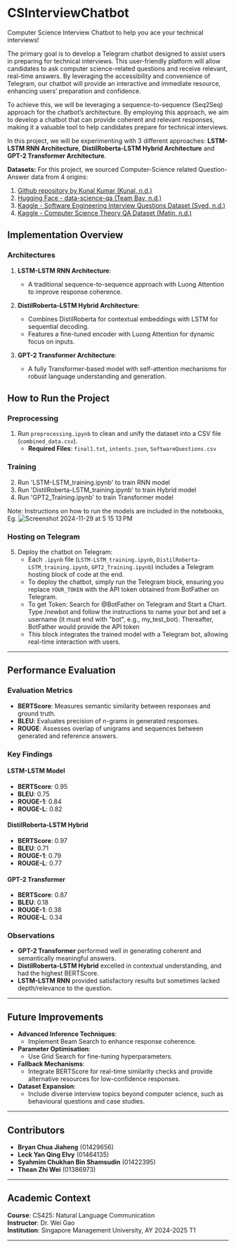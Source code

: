 # CSInterviewChatbot
Computer Science Interview Chatbot to help you ace your technical interviews!

The primary goal is to develop a Telegram chatbot designed to assist users in preparing for technical interviews. This user-friendly platform will allow candidates to ask computer science-related questions and receive relevant, real-time answers. By leveraging the accessibility and convenience of Telegram, our chatbot will provide an interactive and immediate resource, enhancing users’ preparation and confidence.

To achieve this, we will be leveraging a sequence-to-sequence (Seq2Seq) approach for the chatbot’s architecture. By employing this approach, we aim to develop a chatbot that can provide coherent and relevant responses, making it a valuable tool to help candidates prepare for technical interviews.  

In this project, we will be experimenting with 3 different approaches: **LSTM-LSTM RNN Architecture**, **DistilRoberta-LSTM Hybrid Architecture** and **GPT-2 Transformer Architecture**.

**Datasets:**
For this project, we sourced Computer-Science related Question-Answer data from 4 origins:
1. [Github repository by Kunal Kumar (Kunal, n.d.)](https://github.com/kunal164107/Interview-Chatbot/blob/master/data/twitter/final1.txt)
2. [Hugging Face - data-science-qa (Team Bay, n.d.)](https://huggingface.co/datasets/team-bay/data-science-qa)
3. [Kaggle - Software Engineering Interview Questions Dataset (Syed, n.d.)](https://www.kaggle.com/datasets/syedmharis/software-engineering-interview-questions-dataset)
4. [Kaggle - Computer Science Theory QA Dataset (Matin, n.d.)](https://www.kaggle.com/datasets/mujtabamatin/computer-science-theory-qa-dataset)


## Implementation Overview
### Architectures

1. **LSTM-LSTM RNN Architecture**:
   - A traditional sequence-to-sequence approach with Luong Attention to improve response coherence.

2. **DistilRoberta-LSTM Hybrid Architecture**:
   - Combines DistilRoberta for contextual embeddings with LSTM for sequential decoding.
   - Features a fine-tuned encoder with Luong Attention for dynamic focus on inputs.

3. **GPT-2 Transformer Architecture**:
   - A fully Transformer-based model with self-attention mechanisms for robust language understanding and generation.


## How to Run the Project
### Preprocessing
1. Run `preprocessing.ipynb` to clean and unify the dataset into a CSV file (`combined_data.csv`).
   - **Required Files**: `final1.txt`, `intents.json`, `SoftwareQuestions.csv`
### Training
2. Run 'LSTM-LSTM_training.ipynb' to train RNN model
3. Run 'DistilRoberta-LSTM_training.ipynb' to train Hybrid model
4. Run 'GPT2_Training.ipynb' to train Transformer model

Note: Instructions on how to run the models are included in the notebooks, Eg.
![Screenshot 2024-11-29 at 5 15 13 PM](https://github.com/user-attachments/assets/72501499-3c1b-41f7-9448-7dd0143ec024)

### Hosting on Telegram  
5. Deploy the chatbot on Telegram:
   - Each `.ipynb` file (`LSTM-LSTM_training.ipynb`, `DistilRoberta-LSTM_training.ipynb`, `GPT2_Training.ipynb`) includes a Telegram hosting block of code at the end.  
   - To deploy the chatbot, simply run the Telegram block, ensuring you replace `YOUR_TOKEN` with the API token obtained from BotFather on Telegram.
   - To get Token: Search for @BotFather on Telegram and Start a Chart. Type /newbot and follow the instructions to name your bot and set a username (it must end with "bot", e.g., my_test_bot). Thereafter, BotFather would provide the API token
   - This block integrates the trained model with a Telegram bot, allowing real-time interaction with users.
---

## Performance Evaluation

### Evaluation Metrics
- **BERTScore**: Measures semantic similarity between responses and ground truth.
- **BLEU**: Evaluates precision of n-grams in generated responses.
- **ROUGE**: Assesses overlap of unigrams and sequences between generated and reference answers.

### Key Findings

#### LSTM-LSTM Model
- **BERTScore**: 0.95  
- **BLEU**: 0.75  
- **ROUGE-1**: 0.84  
- **ROUGE-L**: 0.82  

#### DistilRoberta-LSTM Hybrid
- **BERTScore**: 0.97  
- **BLEU**: 0.71  
- **ROUGE-1**: 0.79  
- **ROUGE-L**: 0.77  

#### GPT-2 Transformer
- **BERTScore**: 0.87  
- **BLEU**: 0.18  
- **ROUGE-1**: 0.38  
- **ROUGE-L**: 0.34  

### Observations
- **GPT-2 Transformer** performed well in generating coherent and semantically meaningful answers.
- **DistilRoberta-LSTM Hybrid** excelled in contextual understanding, and had the highest BERTScore.
- **LSTM-LSTM RNN** provided satisfactory results but sometimes lacked depth/relevance to the question.

---

## Future Improvements

- **Advanced Inference Techniques**:
  - Implement Beam Search to enhance response coherence.
- **Parameter Optimisation**:
  - Use Grid Search for fine-tuning hyperparameters.
- **Fallback Mechanisms**:
  - Integrate BERTScore for real-time similarity checks and provide alternative resources for low-confidence responses.
- **Dataset Expansion**:
  - Include diverse interview topics beyond computer science, such as behavioural questions and case studies.

---

## Contributors

- **Bryan Chua Jiaheng** (01429656)  
- **Leck Yan Qing Elvy** (01464135)  
- **Syahmim Chukhan Bin Shamsudin** (01422395)  
- **Thean Zhi Wei** (01386973)  

---

## Academic Context

**Course**: CS425: Natural Language Communication  
**Instructor**: Dr. Wei Gao  
**Institution**: Singapore Management University, AY 2024-2025 T1  

---
